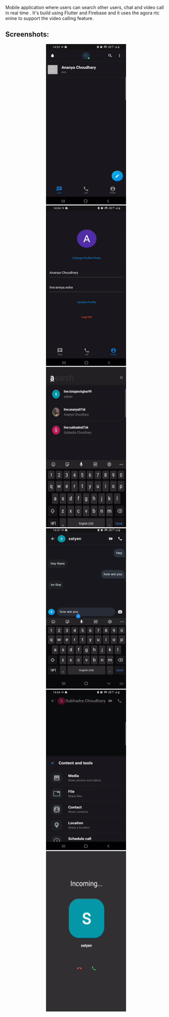 
Mobile application where users can search other users, chat and video call in real time . It's build using Flutter and Firebase and it uses the agora rtc enine to support the video calling feature.

## Screenshots:

<div align="center">
    <img src="./assets/first_screen.jpeg" width="250px" height="500"/> 
</div>

<div align="center">
    <img src="./assets/profile_screen.jpeg" width="250px" height="500"/> 
</div>

<div align="center">
    <img src="./assets/contacts.jpeg" width="250px" height="500"/> 
</div>

<div align="center">
    <img src="./assets/chat_screen.jpeg" width="250px" height="500"/> 
</div>

<div align="center">
    <img src="./assets/chat_screen_options.jpeg" width="250px" height="500"/> 
</div>

<div align="center">
    <img src="./assets/call_screen.jpeg" width="250px" height="500"/> 
</div>

  
